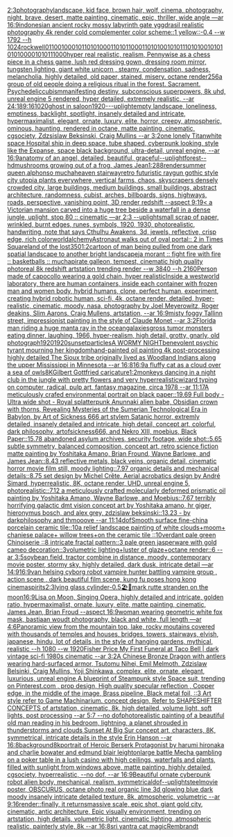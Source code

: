 [2:3](https://www.ebank.nz/aiartgenerator?category=2%3A3)[photography](https://www.ebank.nz/aiartgenerator?category=photography)[landscape, kid face, brown hair, wolf, cinema, photography, night, brave, desert, matte painting, cinematic, epic,  thriller, wide angle —ar 16:9](https://www.ebank.nz/aiartgenerator?category=landscape%2C%2520kid%2520face%2C%2520brown%2520hair%2C%2520wolf%2C%2520cinema%2C%2520photography%2C%2520night%2C%2520brave%2C%2520desert%2C%2520matte%2520painting%2C%2520cinematic%2C%2520epic%2C%2520%2520thriller%2C%2520wide%2520angle%2520%E2%80%94ar%252016%3A9)[indonesian ancient rocky mossy labyrinth gate  yggdrasil realistic photography 4k render cold complementer color scheme::1 yellow::-0.4  --w 1792 --h 1024](https://www.ebank.nz/aiartgenerator?category=indonesian%2520ancient%2520rocky%2520mossy%2520labyrinth%2520gate%2520%2520yggdrasil%2520realistic%2520photography%25204k%2520render%2520cold%2520complementer%2520color%2520scheme%3A%3A1%2520yellow%3A%3A-0.4%2520%2520--w%25201792%2520--h%25201024)[rockwell](https://www.ebank.nz/aiartgenerator?category=rockwell)[01100100010110101000110101100011010100101011101010010101010100001010111000](https://www.ebank.nz/aiartgenerator?category=01100100010110101000110101100011010100101011101010010101010100001010111000)[hyper real realistic, realism, Pennywise as a chess piece in a chess game, lush red dressing gown, dressing room mirror, tungsten lighting, giant white unicorn , steamy, condensation, sadness, melancholia, highly detailed, old paper, stained, misery. octane render](https://www.ebank.nz/aiartgenerator?category=hyper%2520real%2520realistic%2C%2520realism%2C%2520Pennywise%2520as%2520a%2520chess%2520piece%2520in%2520a%2520chess%2520game%2C%2520lush%2520red%2520dressing%2520gown%2C%2520dressing%2520room%2520mirror%2C%2520tungsten%2520lighting%2C%2520giant%2520white%2520unicorn%2520%2C%2520steamy%2C%2520condensation%2C%2520sadness%2C%2520melancholia%2C%2520highly%2520detailed%2C%2520old%2520paper%2C%2520stained%2C%2520misery.%2520octane%2520render)[256](https://www.ebank.nz/aiartgenerator?category=256)[a group of old people doing a religious ritual in the forest. Sacrament. Psychedelic](https://www.ebank.nz/aiartgenerator?category=a%2520group%2520of%2520old%2520people%2520doing%2520a%2520religious%2520ritual%2520in%2520the%2520forest.%2520Sacrament.%2520Psychedelic)[cubism](https://www.ebank.nz/aiartgenerator?category=cubism)[manifesting destiny, subconscious superpowers, 8k uhd, unreal engine 5 rendered, hyper detailed,  extremely realistic,  --ar 24:18](https://www.ebank.nz/aiartgenerator?category=manifesting%2520destiny%2C%2520subconscious%2520superpowers%2C%25208k%2520uhd%2C%2520unreal%2520engine%25205%2520rendered%2C%2520hyper%2520detailed%2C%2520%2520extremely%2520realistic%2C%2520%2520--ar%252024%3A18)[9:16](https://www.ebank.nz/aiartgenerator?category=9%3A16)[](https://www.ebank.nz/aiartgenerator?category=)[1020](https://www.ebank.nz/aiartgenerator?category=1020)[ghost in saloon](https://www.ebank.nz/aiartgenerator?category=ghost%2520in%2520saloon)[1920](https://www.ebank.nz/aiartgenerator?category=1920)[-](https://www.ebank.nz/aiartgenerator?category=-)[--uplight](https://www.ebank.nz/aiartgenerator?category=--uplight)[empty landscape, loneliness, emptiness, backlight, spotlight, insanely detailed and intricate, hypermaximalist, elegant, ornate, luxury, elite, horror, creepy, atmospheric, ominous, haunting, rendered in octane, matte painting, cinematic, cgsociety, Zdzsislaw Beksinski, Craig Mullins --ar 3:2](https://www.ebank.nz/aiartgenerator?category=empty%2520landscape%2C%2520loneliness%2C%2520emptiness%2C%2520backlight%2C%2520spotlight%2C%2520insanely%2520detailed%2520and%2520intricate%2C%2520hypermaximalist%2C%2520elegant%2C%2520ornate%2C%2520luxury%2C%2520elite%2C%2520horror%2C%2520creepy%2C%2520atmospheric%2C%2520ominous%2C%2520haunting%2C%2520rendered%2520in%2520octane%2C%2520matte%2520painting%2C%2520cinematic%2C%2520cgsociety%2C%2520Zdzsislaw%2520Beksinski%2C%2520Craig%2520Mullins%2520--ar%25203%3A2)[one lonely Titan](https://www.ebank.nz/aiartgenerator?category=one%2520lonely%2520Titan)[white space Hospital ship in deep space, tube shaped, cyberpunk looking, style like the Expanse, space black background, ultra-detail, unreal engine, --ar 16:9](https://www.ebank.nz/aiartgenerator?category=white%2520space%2520Hospital%2520ship%2520in%2520deep%2520space%2C%2520tube%2520shaped%2C%2520cyberpunk%2520looking%2C%2520style%2520like%2520the%2520Expanse%2C%2520space%2520black%2520background%2C%2520ultra-detail%2C%2520unreal%2520engine%2C%2520--ar%252016%3A9)[anatomy of an angel, detailed, beautiful, graceful](https://www.ebank.nz/aiartgenerator?category=anatomy%2520of%2520an%2520angel%2C%2520detailed%2C%2520beautiful%2C%2520graceful)[--uplight](https://www.ebank.nz/aiartgenerator?category=--uplight)[](https://www.ebank.nz/aiartgenerator?category=)[forest](https://www.ebank.nz/aiartgenerator?category=forest)[--hd](https://www.ebank.nz/aiartgenerator?category=--hd)[mushrooms growing out of a frog, James Jean](https://www.ebank.nz/aiartgenerator?category=mushrooms%2520growing%2520out%2520of%2520a%2520frog%2C%2520James%2520Jean)[1:2](https://www.ebank.nz/aiartgenerator?category=1%3A2)[88](https://www.ebank.nz/aiartgenerator?category=88)[render](https://www.ebank.nz/aiartgenerator?category=render)[summer queen,alphonso mucha](https://www.ebank.nz/aiartgenerator?category=summer%2520queen%2Calphonso%2520mucha)[heaven stairway](https://www.ebank.nz/aiartgenerator?category=heaven%2520stairway)[retro futuristic raygun gothic style city utopia plants everywhere, vertical farms, chaos,  skyscrapers densely crowded city, large buildings, medium buildings, small buildings,  abstract architecture, randomness, cubist,  arches,  billboards,  signs,  highways,  roads,   perspective,  vanishing point,  3D render redshift --aspect 9:19](https://www.ebank.nz/aiartgenerator?category=retro%2520futuristic%2520raygun%2520gothic%2520style%2520city%2520utopia%2520plants%2520everywhere%2C%2520vertical%2520farms%2C%2520chaos%2C%2520%2520skyscrapers%2520densely%2520crowded%2520city%2C%2520large%2520buildings%2C%2520medium%2520buildings%2C%2520small%2520buildings%2C%2520%2520abstract%2520architecture%2C%2520randomness%2C%2520cubist%2C%2520%2520arches%2C%2520%2520billboards%2C%2520%2520signs%2C%2520%2520highways%2C%2520%2520roads%2C%2520%2520%2520perspective%2C%2520%2520vanishing%2520point%2C%2520%25203D%2520render%2520redshift%2520--aspect%25209%3A19)[< a Victorian mansion carved into a huge tree beside a waterfall in a dense jungle, uplight, stop 80 :: cinematic —ar 2:3 --uplight](https://www.ebank.nz/aiartgenerator?category=%3C%2520a%2520Victorian%2520mansion%2520carved%2520into%2520a%2520huge%2520tree%2520beside%2520a%2520waterfall%2520in%2520a%2520dense%2520jungle%2C%2520uplight%2C%2520stop%252080%2520%3A%3A%2520cinematic%2520%E2%80%94ar%25202%3A3%2520--uplight)[small scrap of paper, wrinkled, burnt edges, runes, symbols, 1920, 1930, photorealistic, handwriting, note that says Cthulhu Awakens, 3d, jewels, reflective, crisp edge, rich color](https://www.ebank.nz/aiartgenerator?category=small%2520scrap%2520of%2520paper%2C%2520wrinkled%2C%2520burnt%2520edges%2C%2520runes%2C%2520symbols%2C%25201920%2C%25201930%2C%2520photorealistic%2C%2520handwriting%2C%2520note%2520that%2520says%2520Cthulhu%2520Awakens%2C%25203d%2C%2520jewels%2C%2520reflective%2C%2520crisp%2520edge%2C%2520rich%2520color)[world](https://www.ebank.nz/aiartgenerator?category=world)[alchemy](https://www.ebank.nz/aiartgenerator?category=alchemy)[Astronaut walks out of oval portal:: 2 in Times Square](https://www.ebank.nz/aiartgenerator?category=Astronaut%2520walks%2520out%2520of%2520oval%2520portal%3A%3A%25202%2520in%2520Times%2520Square)[land of the lost](https://www.ebank.nz/aiartgenerator?category=land%2520of%2520the%2520lost)[350](https://www.ebank.nz/aiartgenerator?category=350)[1:2](https://www.ebank.nz/aiartgenerator?category=1%3A2)[cartoon of man being pulled from one dark spatial landscape to another bright landscape](https://www.ebank.nz/aiartgenerator?category=cartoon%2520of%2520man%2520being%2520pulled%2520from%2520one%2520dark%2520spatial%2520landscape%2520to%2520another%2520bright%2520landscape)[ja morant :: fight fire with fire :: basketballs :: mucha](https://www.ebank.nz/aiartgenerator?category=ja%2520morant%2520%3A%3A%2520fight%2520fire%2520with%2520fire%2520%3A%3A%2520basketballs%2520%3A%3A%2520mucha)[pirate galleon, tempest, cinematic high quality photoreal 8k redshift artstation trending render --w 3840 --h 2160](https://www.ebank.nz/aiartgenerator?category=pirate%2520galleon%2C%2520tempest%2C%2520cinematic%2520high%2520quality%2520photoreal%25208k%2520redshift%2520artstation%2520trending%2520render%2520--w%25203840%2520--h%25202160)[Person made of capocollo wearing a gold chain, hyper realistic](https://www.ebank.nz/aiartgenerator?category=Person%2520made%2520of%2520capocollo%2520wearing%2520a%2520gold%2520chain%2C%2520hyper%2520realistic)[Inside a westworld laboratory, there are human containers, inside each container with frozen man and women body, hybrid humans, clone, perfect human, experiment, creating hybrid robotic human, sci-fi, 4k, octane render, detailed, hyper-realistic, cinematic, moody, nasa, photography by Joel Meyerowitz, Roger deakins, Slim Aarons, Craig Mullens, artstation, --ar 16:9](https://www.ebank.nz/aiartgenerator?category=Inside%2520a%2520westworld%2520laboratory%2C%2520there%2520are%2520human%2520containers%2C%2520inside%2520each%2520container%2520with%2520frozen%2520man%2520and%2520women%2520body%2C%2520hybrid%2520humans%2C%2520clone%2C%2520perfect%2520human%2C%2520experiment%2C%2520creating%2520hybrid%2520robotic%2520human%2C%2520sci-fi%2C%25204k%2C%2520octane%2520render%2C%2520detailed%2C%2520hyper-realistic%2C%2520cinematic%2C%2520moody%2C%2520nasa%2C%2520photography%2520by%2520Joel%2520Meyerowitz%2C%2520Roger%2520deakins%2C%2520Slim%2520Aarons%2C%2520Craig%2520Mullens%2C%2520artstation%2C%2520--ar%252016%3A9)[misty foggy Tallinn street, impressionist painting in the style of Claude Monet --ar 3:2](https://www.ebank.nz/aiartgenerator?category=misty%2520foggy%2520Tallinn%2520street%2C%2520impressionist%2520painting%2520in%2520the%2520style%2520of%2520Claude%2520Monet%2520--ar%25203%3A2)[Florida man riding a huge manta ray in the ocean](https://www.ebank.nz/aiartgenerator?category=Florida%2520man%2520riding%2520a%2520huge%2520manta%2520ray%2520in%2520the%2520ocean)[galaxies](https://www.ebank.nz/aiartgenerator?category=galaxies)[gross tumor monsters eating dinner, laughing, 1966, hyper-realism, high detail, grotty, gnarly, old photograph](https://www.ebank.nz/aiartgenerator?category=gross%2520tumor%2520monsters%2520eating%2520dinner%2C%2520laughing%2C%25201966%2C%2520hyper-realism%2C%2520high%2520detail%2C%2520grotty%2C%2520gnarly%2C%2520old%2520photograph)[1920](https://www.ebank.nz/aiartgenerator?category=1920)[1920](https://www.ebank.nz/aiartgenerator?category=1920)[sunset](https://www.ebank.nz/aiartgenerator?category=sunset)[particles](https://www.ebank.nz/aiartgenerator?category=particles)[A WORMY NIGHT](https://www.ebank.nz/aiartgenerator?category=A%2520WORMY%2520NIGHT)[benevolent psychic tyrant mourning her kingdom](https://www.ebank.nz/aiartgenerator?category=benevolent%2520psychic%2520tyrant%2520mourning%2520her%2520kingdom)[hand-painted oil painting 4k post-processing highly detailed The Sioux tribe originally lived as Woodland Indians along the upper Mississippi in Minnesota --ar 16:8](https://www.ebank.nz/aiartgenerator?category=hand-painted%2520oil%2520painting%25204k%2520post-processing%2520highly%2520detailed%2520The%2520Sioux%2520tribe%2520originally%2520lived%2520as%2520Woodland%2520Indians%2520along%2520the%2520upper%2520Mississippi%2520in%2520Minnesota%2520--ar%252016%3A8)[16:9](https://www.ebank.nz/aiartgenerator?category=16%3A9)[a fluffy cat as a cloud over a sea of owls](https://www.ebank.nz/aiartgenerator?category=a%2520fluffy%2520cat%2520as%2520a%2520cloud%2520over%2520a%2520sea%2520of%2520owls)[8K](https://www.ebank.nz/aiartgenerator?category=8K)[Gilbert Gottfried caricature](https://www.ebank.nz/aiartgenerator?category=Gilbert%2520Gottfried%2520caricature)[1:2](https://www.ebank.nz/aiartgenerator?category=1%3A2)[monkeys dancing in a night club in the jungle with pretty flowers and very hyperrealistic](https://www.ebank.nz/aiartgenerator?category=monkeys%2520dancing%2520in%2520a%2520night%2520club%2520in%2520the%2520jungle%2520with%2520pretty%2520flowers%2520and%2520very%2520hyperrealistic)[wizard typing on computer, radical, pulp art, fantasy magazine, circa 1978 --ar 11:17](https://www.ebank.nz/aiartgenerator?category=wizard%2520typing%2520on%2520computer%2C%2520radical%2C%2520pulp%2520art%2C%2520fantasy%2520magazine%2C%2520circa%25201978%2520--ar%252011%3A17)[A meticulously crafed environmental portrait on black paper::19.69 Full body - Ultra wide shot - Royal splatterpunk Anunnaki alien babe, Obsidian crown with thorns, Revealing Mysteries of the Sumerian Technological Era in Babylon, by Art of Sickness 666 art stylem Satanic horror, extremly detailed, insanely detailed and intricate, high detail, concept art, colorful, dark philosophy, artofsickness666, and Nekro XIII, moebius, Black Paper::15.78 abandoned asylum archives, security footage, wide shot::5.65 subtle symmetry, balanced composition, concept art, retro science fiction matte painting by Yoshitaka Amano, Brian Fround, Wayne Barlowe, and James Jean::8.43 reflective metals, black veins, organic detail, cinematic horror movie film still, moody lighting::7.97 organic details and mechanical details::8.75 set design by Michel Crête, Aerial acrobatics design by André Simard, hyperrealistic, 8K, octane render, UHD, unreal engine 5, photorealistic::7.12 a meticulously crafted molecularly deformed prismatic oil painting by Yoshitaka Amano, Wayne Barlowe, and Moebius::7.67 terribly horrifying galactic dmt vision concept art by Yoshitaka amano, hr giger, hieronymus bosch, and alex grey, zdzislaw beksinski::13.23 - by darkphilosophy and thmooove --ar 11:14](https://www.ebank.nz/aiartgenerator?category=A%2520meticulously%2520crafed%2520environmental%2520portrait%2520on%2520black%2520paper%3A%3A19.69%2520Full%2520body%2520-%2520Ultra%2520wide%2520shot%2520-%2520Royal%2520splatterpunk%2520Anunnaki%2520alien%2520babe%2C%2520Obsidian%2520crown%2520with%2520thorns%2C%2520Revealing%2520Mysteries%2520of%2520the%2520Sumerian%2520Technological%2520Era%2520in%2520Babylon%2C%2520by%2520Art%2520of%2520Sickness%2520666%2520art%2520stylem%2520Satanic%2520horror%2C%2520extremly%2520detailed%2C%2520insanely%2520detailed%2520and%2520intricate%2C%2520high%2520detail%2C%2520concept%2520art%2C%2520colorful%2C%2520dark%2520philosophy%2C%2520artofsickness666%2C%2520and%2520Nekro%2520XIII%2C%2520moebius%2C%2520Black%2520Paper%3A%3A15.78%2520abandoned%2520asylum%2520archives%2C%2520security%2520footage%2C%2520wide%2520shot%3A%3A5.65%2520subtle%2520symmetry%2C%2520balanced%2520composition%2C%2520concept%2520art%2C%2520retro%2520science%2520fiction%2520matte%2520painting%2520by%2520Yoshitaka%2520Amano%2C%2520Brian%2520Fround%2C%2520Wayne%2520Barlowe%2C%2520and%2520James%2520Jean%3A%3A8.43%2520reflective%2520metals%2C%2520black%2520veins%2C%2520organic%2520detail%2C%2520cinematic%2520horror%2520movie%2520film%2520still%2C%2520moody%2520lighting%3A%3A7.97%2520organic%2520details%2520and%2520mechanical%2520details%3A%3A8.75%2520set%2520design%2520by%2520Michel%2520Cr%C3%AAte%2C%2520Aerial%2520acrobatics%2520design%2520by%2520Andr%C3%A9%2520Simard%2C%2520hyperrealistic%2C%25208K%2C%2520octane%2520render%2C%2520UHD%2C%2520unreal%2520engine%25205%2C%2520photorealistic%3A%3A7.12%2520a%2520meticulously%2520crafted%2520molecularly%2520deformed%2520prismatic%2520oil%2520painting%2520by%2520Yoshitaka%2520Amano%2C%2520Wayne%2520Barlowe%2C%2520and%2520Moebius%3A%3A7.67%2520terribly%2520horrifying%2520galactic%2520dmt%2520vision%2520concept%2520art%2520by%2520Yoshitaka%2520amano%2C%2520hr%2520giger%2C%2520hieronymus%2520bosch%2C%2520and%2520alex%2520grey%2C%2520zdzislaw%2520beksinski%3A%3A13.23%2520-%2520by%2520darkphilosophy%2520and%2520thmooove%2520--ar%252011%3A14)[dof](https://www.ebank.nz/aiartgenerator?category=dof)[Smooth surface fine-china porcelain ceramic tile::10a relief landscape painting of white clouds+moom+ chaniese palace+ willow trees+on the ceramic tile ::10verdant pale green Chinoiserie  ::8 intricate fractal pattern::3 pale green jasperware with gold cameo decoration::3volumetric lighting+luster of glaze+octane render::6 --ar 3:5](https://www.ebank.nz/aiartgenerator?category=Smooth%2520surface%2520fine-china%2520porcelain%2520ceramic%2520tile%3A%3A10a%2520relief%2520landscape%2520painting%2520of%2520white%2520clouds%2Bmoom%2B%2520chaniese%2520palace%2B%2520willow%2520trees%2Bon%2520the%2520ceramic%2520tile%2520%3A%3A10verdant%2520pale%2520green%2520Chinoiserie%2520%2520%3A%3A8%2520intricate%2520fractal%2520pattern%3A%3A3%2520pale%2520green%2520jasperware%2520with%2520gold%2520cameo%2520decoration%3A%3A3volumetric%2520lighting%2Bluster%2520of%2520glaze%2Boctane%2520render%3A%3A6%2520--ar%25203%3A5)[soybean field, tractor combine in distance, moody, contemporary movie poster, stormy sky, highly detailed, dark dusk, intricate detail —ar 14:9](https://www.ebank.nz/aiartgenerator?category=soybean%2520field%2C%2520tractor%2520combine%2520in%2520distance%2C%2520moody%2C%2520contemporary%2520movie%2520poster%2C%2520stormy%2520sky%2C%2520highly%2520detailed%2C%2520dark%2520dusk%2C%2520intricate%2520detail%2520%E2%80%94ar%252014%3A9)[](https://www.ebank.nz/aiartgenerator?category=)[16:9](https://www.ebank.nz/aiartgenerator?category=16%3A9)[van helsing cyborg robot vampire hunter battling vampire group , action scene , dark beautiful film scene, kung fu poses hong kong cinema](https://www.ebank.nz/aiartgenerator?category=van%2520helsing%2520cyborg%2520robot%2520vampire%2520hunter%2520battling%2520vampire%2520group%2520%2C%2520action%2520scene%2520%2C%2520dark%2520beautiful%2520film%2520scene%2C%2520kung%2520fu%2520poses%2520hong%2520kong%2520cinema)[spirits](https://www.ebank.nz/aiartgenerator?category=spirits)[2:3](https://www.ebank.nz/aiartgenerator?category=2%3A3)[lying glass cylinder](https://www.ebank.nz/aiartgenerator?category=lying%2520glass%2520cylinder)[-0.5](https://www.ebank.nz/aiartgenerator?category=-0.5)[🏖🦑](https://www.ebank.nz/aiartgenerator?category=%F0%9F%8F%96%F0%9F%A6%91)[mark rutte stranden on the moon](https://www.ebank.nz/aiartgenerator?category=mark%2520rutte%2520stranden%2520on%2520the%2520moon)[16:9](https://www.ebank.nz/aiartgenerator?category=16%3A9)[Lisa on Moon, Singing Opera, highly detailed and intricate, golden ratio, hypermaximalist, ornate, luxury, elite, matte painting, cinematic, James Jean, Brian Froud --aspect 16:9](https://www.ebank.nz/aiartgenerator?category=Lisa%2520on%2520Moon%2C%2520Singing%2520Opera%2C%2520highly%2520detailed%2520and%2520intricate%2C%2520golden%2520ratio%2C%2520hypermaximalist%2C%2520ornate%2C%2520luxury%2C%2520elite%2C%2520matte%2520painting%2C%2520cinematic%2C%2520James%2520Jean%2C%2520Brian%2520Froud%2520--aspect%252016%3A9)[woman wearing geometric white fox mask, bastiaan woudt photography, black and white, full length —ar 4:6](https://www.ebank.nz/aiartgenerator?category=woman%2520wearing%2520geometric%2520white%2520fox%2520mask%2C%2520bastiaan%2520woudt%2520photography%2C%2520black%2520and%2520white%2C%2520full%2520length%2520%E2%80%94ar%25204%3A6)[Panoramic view from the mountain top, lake, rocky moutains covered with thousands of temples and houses, bridges, towers, stairways, elvish, japanese, hindu, lot of details, in the style of hanging gardens, mythical, realistic --h 1080 --w 1920](https://www.ebank.nz/aiartgenerator?category=Panoramic%2520view%2520from%2520the%2520mountain%2520top%2C%2520lake%2C%2520rocky%2520moutains%2520covered%2520with%2520thousands%2520of%2520temples%2520and%2520houses%2C%2520bridges%2C%2520towers%2C%2520stairways%2C%2520elvish%2C%2520japanese%2C%2520hindu%2C%2520lot%2520of%2520details%2C%2520in%2520the%2520style%2520of%2520hanging%2520gardens%2C%2520mythical%2C%2520realistic%2520--h%25201080%2520--w%25201920)[Fisher Price My First Funeral at Taco Bell | dark vintage sci-fi 1980s cinematic --ar 3:2](https://www.ebank.nz/aiartgenerator?category=Fisher%2520Price%2520My%2520First%2520Funeral%2520at%2520Taco%2520Bell%2520%7C%2520dark%2520vintage%2520sci-fi%25201980s%2520cinematic%2520--ar%25203%3A2)[A Chinese Bronze Dragon with antlers wearing hard-surfaced armor, Tsutomu Nihei, Emil Melmoth, Zdzislaw Belsinki, Craig Mullins, Yoji Shinkawa, complex, elite, ornate, elegant, luxurious, unreal engine,](https://www.ebank.nz/aiartgenerator?category=A%2520Chinese%2520Bronze%2520Dragon%2520with%2520antlers%2520wearing%2520hard-surfaced%2520armor%2C%2520Tsutomu%2520Nihei%2C%2520Emil%2520Melmoth%2C%2520Zdzislaw%2520Belsinki%2C%2520Craig%2520Mullins%2C%2520Yoji%2520Shinkawa%2C%2520complex%2C%2520elite%2C%2520ornate%2C%2520elegant%2C%2520luxurious%2C%2520unreal%2520engine%2C)[A blueprint of Steampunk style Space suit,    trending on Pinterest.com  , prop design, High quality specular reflection , Copper  edge, in the middle of the image, Brass pipeline,  Black metal foil,  ::3  Art style refer to Game Machinarium.  concept design, Refer to SHAPESHIFTER CONCEPTS  of artstation, cinematic,  8k, high detailed,  volume light,  soft lights,  post processing    --ar 5:7   --no dof](https://www.ebank.nz/aiartgenerator?category=A%2520blueprint%2520of%2520Steampunk%2520style%2520Space%2520suit%2C%2520%2520%2520%2520trending%2520on%2520Pinterest.com%2520%2520%2C%2520prop%2520design%2C%2520High%2520quality%2520specular%2520reflection%2520%2C%2520Copper%2520%2520edge%2C%2520in%2520the%2520middle%2520of%2520the%2520image%2C%2520Brass%2520pipeline%2C%2520%2520Black%2520metal%2520foil%2C%2520%2520%3A%3A3%2520%2520Art%2520style%2520refer%2520to%2520Game%2520Machinarium.%2520%2520concept%2520design%2C%2520Refer%2520to%2520SHAPESHIFTER%2520CONCEPTS%2520%2520of%2520artstation%2C%2520cinematic%2C%2520%25208k%2C%2520high%2520detailed%2C%2520%2520volume%2520light%2C%2520%2520soft%2520lights%2C%2520%2520post%2520processing%2520%2520%2520%2520--ar%25205%3A7%2520%2520%2520--no%2520dof)[photorealistic painting of a beautiful old man reading in his bedroom,  lightning, a planet shrouded in thunderstorms and clouds Sunset At Big Sur concept art, characters, 8K, symmetrical, intricate details in the style Erin Hanson --ar 16:8](https://www.ebank.nz/aiartgenerator?category=photorealistic%2520painting%2520of%2520a%2520beautiful%2520old%2520man%2520reading%2520in%2520his%2520bedroom%2C%2520%2520lightning%2C%2520a%2520planet%2520shrouded%2520in%2520thunderstorms%2520and%2520clouds%2520Sunset%2520At%2520Big%2520Sur%2520concept%2520art%2C%2520characters%2C%25208K%2C%2520symmetrical%2C%2520intricate%2520details%2520in%2520the%2520style%2520Erin%2520Hanson%2520--ar%252016%3A8)[background](https://www.ebank.nz/aiartgenerator?category=background)[8k](https://www.ebank.nz/aiartgenerator?category=8k)[portrait of Heroic Berserk Protagonist by harumi hironaka and charlie bowater and edmund blair leighton](https://www.ebank.nz/aiartgenerator?category=portrait%2520of%2520Heroic%2520Berserk%2520Protagonist%2520by%2520harumi%2520hironaka%2520and%2520charlie%2520bowater%2520and%2520edmund%2520blair%2520leighton)[large battle Mecha gambling on a poker table in a lush casino with high ceilings, waterfalls and plants, filled with sunlight from windows above, matte painting, highly detailed, cgsociety, hyperrealistic, --no dof, --ar 16:9](https://www.ebank.nz/aiartgenerator?category=large%2520battle%2520Mecha%2520gambling%2520on%2520a%2520poker%2520table%2520in%2520a%2520lush%2520casino%2520with%2520high%2520ceilings%2C%2520waterfalls%2520and%2520plants%2C%2520filled%2520with%2520sunlight%2520from%2520windows%2520above%2C%2520matte%2520painting%2C%2520highly%2520detailed%2C%2520cgsociety%2C%2520hyperrealistic%2C%2520--no%2520dof%2C%2520--ar%252016%3A9)[Beautiful ornate cyberpunk robot alien body, mechanical, realism, symmetrical](https://www.ebank.nz/aiartgenerator?category=Beautiful%2520ornate%2520cyberpunk%2520robot%2520alien%2520body%2C%2520mechanical%2C%2520realism%2C%2520symmetrical)[dof](https://www.ebank.nz/aiartgenerator?category=dof)[--uplight](https://www.ebank.nz/aiartgenerator?category=--uplight)[steel](https://www.ebank.nz/aiartgenerator?category=steel)[movie poster, OBSCURUS, octane photo real organic line 3d glowing blue dark moody insanely intricate detailed texture, 8k, atmospheric, volumetric --ar 9:16](https://www.ebank.nz/aiartgenerator?category=movie%2520poster%2C%2520OBSCURUS%2C%2520octane%2520photo%2520real%2520organic%2520line%25203d%2520glowing%2520blue%2520dark%2520moody%2520insanely%2520intricate%2520detailed%2520texture%2C%25208k%2C%2520atmospheric%2C%2520volumetric%2520--ar%25209%3A16)[render::](https://www.ebank.nz/aiartgenerator?category=render%3A%3A)[finally, it returns](https://www.ebank.nz/aiartgenerator?category=finally%2C%2520it%2520returns)[massive scale, epic shot, giant gold city, cinematic, antic architecture, Epic visually environment, trending on artstation, high details, volumetric light, cinematic lighting, atmospheric realistic, painterly style, 8k --ar 16:8](https://www.ebank.nz/aiartgenerator?category=massive%2520scale%2C%2520epic%2520shot%2C%2520giant%2520gold%2520city%2C%2520cinematic%2C%2520antic%2520architecture%2C%2520Epic%2520visually%2520environment%2C%2520trending%2520on%2520artstation%2C%2520high%2520details%2C%2520volumetric%2520light%2C%2520cinematic%2520lighting%2C%2520atmospheric%2520realistic%2C%2520painterly%2520style%2C%25208k%2520--ar%252016%3A8)[sri yantra cat magic](https://www.ebank.nz/aiartgenerator?category=sri%2520yantra%2520cat%2520magic)[Rembrandt](https://www.ebank.nz/aiartgenerator?category=Rembrandt)[](https://www.ebank.nz/aiartgenerator?category=)